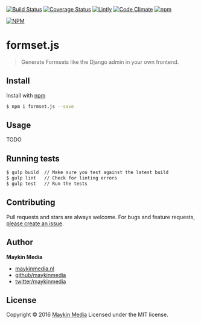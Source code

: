 [![Build Status](https://travis-ci.org/maykinmedia/formset.js.svg?branch=1.0)](https://travis-ci.org/maykinmedia/formset.js)
[![Coverage Status](https://coveralls.io/repos/github/maykinmedia/dual-listbox/badge.svg?branch=master)](https://coveralls.io/github/maykinmedia/formset.js?branch=master)
[![Lintly](https://lintly.com/gh/maykinmedia/formset.js/badge.svg)](https://lintly.com/gh/maykinmedia/formset.js/)
[![Code Climate](https://codeclimate.com/github/maykinmedia/formset.js/badges/gpa.svg)](https://codeclimate.com/github/maykinmedia/formset.js/)
[![npm](https://img.shields.io/npm/dw/formset.js.svg)](https://github.com/maykinmedia/formset.js)

[![NPM](https://nodei.co/npm/formset.js.png?downloads=true&downloadRank=true&stars=true)](https://nodei.co/npm/formset.js/)

# formset.js

> Generate Formsets like the Django admin in your own frontend.

## Install

Install with [npm](https://www.npmjs.com/)

```sh
$ npm i formset.js --save
```

## Usage 

TODO

## Running tests

```sh
$ gulp build  // Make sure you test against the latest build
$ gulp lint   // Check for linting errors
$ gulp test   // Run the tests
```

## Contributing

Pull requests and stars are always welcome. For bugs and feature requests, [please create an issue](https://github.com/maykinmedia/formset.js/issues).

## Author

**Maykin Media**

* [maykinmedia.nl](https://www.maykinmedia.nl/)
* [github/maykinmedia](https://github.com/maykinmedia)
* [twitter/maykinmedia](http://twitter.com/maykinmedia)

## License

Copyright © 2016 [Maykin Media](https://www.maykinmedia.nl/)
Licensed under the MIT license.
